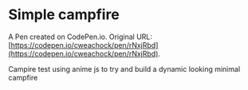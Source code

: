 # Simple campfire

A Pen created on CodePen.io. Original URL: [https://codepen.io/cweachock/pen/rNxjRbd](https://codepen.io/cweachock/pen/rNxjRbd).

Campire test using anime js to try and build a dynamic looking minimal campfire

